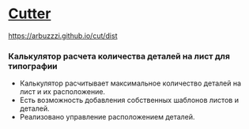 # [Cutter](https://arbuzzzi.github.io/cut/dist "Просмотр")
https://arbuzzzi.github.io/cut/dist
### Калькулятор расчета количества деталей на лист для типографии


- Калькулятор расчитывает максимальное количество деталей на лист и их расположение.
- Есть возможность добавления собственных шаблонов листов и деталей.
- Реализовано управление расположением деталей.
